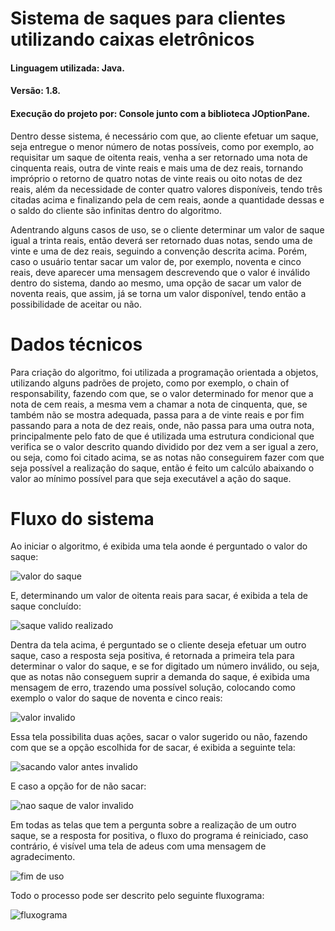 # Sistema de saques para clientes utilizando caixas eletrônicos

#### Linguagem utilizada: Java.
#### Versão: 1.8.
#### Execução do projeto por: Console junto com a biblioteca JOptionPane.

Dentro desse sistema, é necessário com que, ao cliente efetuar um saque, seja entregue o menor número de notas 
possíveis, como por exemplo, ao requisitar um saque de oitenta reais, venha a ser retornado uma nota de cinquenta reais, 
outra de vinte reais e mais uma de dez reais, tornando impróprio o retorno de quatro notas de vinte reais ou oito notas de 
dez reais, além da necessidade de conter quatro valores disponíveis, tendo três citadas acima e finalizando pela de 
cem reais, aonde a quantidade dessas e o saldo do cliente são infinitas dentro do algoritmo.

Adentrando alguns casos de uso, se o cliente determinar um valor de saque igual a trinta reais, então deverá ser
retornado duas notas, sendo uma de vinte e uma de dez reais, seguindo a convenção descrita acima. Porém, caso o 
usuário tentar sacar um valor de, por exemplo, noventa e cinco reais, deve aparecer uma mensagem descrevendo
que o valor é inválido dentro do sistema, dando ao mesmo, uma opção de sacar um valor de noventa reais, que assim, 
já se torna um valor disponível, tendo então a possibilidade de aceitar ou não.

# Dados técnicos

Para criação do algoritmo, foi utilizada a programação orientada a objetos, utilizando alguns padrões de projeto, como
por exemplo, o chain of responsability, fazendo com que, se o valor determinado for menor que a nota de cem reais,
a mesma vem a chamar a nota de cinquenta, que, se também não se mostra adequada, passa para a de vinte reais e por 
fim passando para a nota de dez reais, onde, não passa para uma outra nota, principalmente pelo fato de que é utilizada 
uma estrutura condicional que verifica se o valor descrito quando dividido por dez vem a ser igual a zero, ou seja, como 
foi citado acima, se as notas não conseguirem fazer com que seja possível a realização do saque, então é feito um calcúlo
abaixando o valor ao mínimo possível para que seja executável a ação do saque.

# Fluxo do sistema

Ao iniciar o algoritmo, é exibida uma tela aonde é perguntado o valor do saque:

![valor do saque](https://user-images.githubusercontent.com/29824791/41757406-46f0f916-75b8-11e8-8e67-e9d363f6707b.png)

E, determinando um valor de oitenta reais para sacar, é exibida a tela de saque concluído:

![saque valido realizado](https://user-images.githubusercontent.com/29824791/41757405-46cbce2a-75b8-11e8-99ed-920864d47904.png)

Dentra da tela acima, é perguntado se o cliente deseja efetuar um outro saque, caso a resposta seja positiva, é retornada a primeira tela para determinar o valor do saque, e se for digitado um número inválido, ou seja, que as notas não conseguem suprir a demanda do saque, é exibida uma mensagem de erro, trazendo uma possível solução, colocando como exemplo o valor do saque de noventa e cinco reais:

![valor invalido](https://user-images.githubusercontent.com/29824791/41757407-471978f0-75b8-11e8-81be-abc2bb9e7b5c.png)

Essa tela possibilita duas ações, sacar o valor sugerido ou não, fazendo com que se a opção escolhida for de sacar, é exibida a seguinte tela:

![sacando valor antes invalido](https://user-images.githubusercontent.com/29824791/41757403-46a45a7a-75b8-11e8-8b28-9abd9041723b.png)

E caso a opção for de não sacar:

![nao saque de valor invalido](https://user-images.githubusercontent.com/29824791/41757402-467f86dc-75b8-11e8-811a-24e01212734a.png)

Em todas as telas que tem a pergunta sobre a realização de um outro saque, se a resposta for positiva, o fluxo do programa é reiniciado, caso contrário, é visível uma tela de adeus com uma mensagem de agradecimento.

![fim de uso](https://user-images.githubusercontent.com/29824791/41757401-465273ae-75b8-11e8-9509-8958a1fd9a78.png)

Todo o processo pode ser descrito pelo seguinte fluxograma:

![fluxograma](https://user-images.githubusercontent.com/29824791/41758028-303542a0-75bc-11e8-8240-a2f311ee2b72.png)

